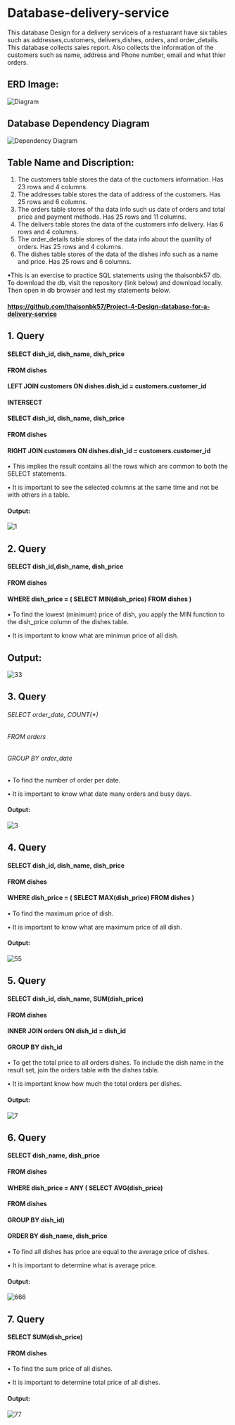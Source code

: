 # Database-delivery-service
This database Design for a delivery serviceis of a restuarant have six tables such as addresses,customers, delivers,dishes, orders, and order_details. This database collects sales report. Also collects the information of the customers such as name, address and Phone number, email and what thier orders.
## ERD Image:
![Diagram](https://user-images.githubusercontent.com/72851503/102731216-39346580-4372-11eb-9c51-bfe759d083d4.png)
## Database Dependency Diagram
![Dependency Diagram](https://user-images.githubusercontent.com/72851503/103187779-c5a9cf80-4900-11eb-85fe-e0cd60e384c6.png)

## Table Name and Discription:
 1.	The customers table stores the data of the cuctomers information. Has 23 rows and 4 columns.
 2.	The addresses table stores the data of address of the customers. Has 25 rows and 6 columns.
 3. The orders table stores of tha data info such us date of orders and total price and payment methods. Has 25 rows and 11 columns.
 4.	The delivers table stores the data of the customers info delivery.  Has 6 rows and 4 columns.
 5. The order_details table stores of the data info about the quanlity of orders. Has 25 rows and 4 columns.
 6. The dishes table stores of the data of the dishes info such as a name and price. Has 25 rows and 6 columns.

•This is an exercise to practice SQL statements using the thaisonbk57 db. To download the db, visit the repository (link below) and download locally. Then open in db browser and test my statements below.
#### https://github.com/thaisonbk57/Project-4-Design-database-for-a-delivery-service

## 1. Query
#### SELECT dish_id, dish_name, dish_price 
#### FROM dishes
#### LEFT JOIN customers ON dishes.dish_id = customers.customer_id 
#### INTERSECT 
#### SELECT dish_id, dish_name, dish_price 
#### FROM dishes
#### RIGHT JOIN customers ON dishes.dish_id = customers.customer_id 

• This implies the result contains all the rows which are common to both the SELECT statements.

• It is important to see the selected columns at the same time and not be with others in a table. 
#### Output:
![1](https://user-images.githubusercontent.com/72851503/102737394-422d3300-4382-11eb-9e39-f12e046b2aa8.jpg)

## 2. Query
#### SELECT dish_id,dish_name, dish_price 
#### FROM dishes
#### WHERE dish_price = ( SELECT MIN(dish_price) FROM dishes )

• To find the lowest (minimum) price of dish, you apply the MIN function to the dish_price column of the dishes table.

• It is important to know what are minimun price of all dish.
## Output:
![33](https://user-images.githubusercontent.com/72851503/103166430-ee788900-485c-11eb-9e00-f0e822d70d37.jpg)

## 3. Query
###### SELECT order_date, COUNT(*) 
###### FROM orders 
###### GROUP BY order_date

• To find the number of order per date.

• It is important to know what date many orders and busy days.
#### Output:
![3](https://user-images.githubusercontent.com/72851503/103144227-ce639f80-4760-11eb-914f-a0c3e4f4c406.jpg)

## 4. Query
#### SELECT dish_id, dish_name, dish_price 
#### FROM dishes
#### WHERE dish_price = ( SELECT MAX(dish_price) FROM dishes )

• To find the maximum price of dish.

• It is important to know what are maximum price of all dish.
#### Output:
![55](https://user-images.githubusercontent.com/72851503/103166394-7a3de580-485c-11eb-9d97-cb921ef03406.jpg)

## 5. Query
#### SELECT dish_id, dish_name, SUM(dish_price) 
#### FROM dishes 
#### INNER JOIN orders ON dish_id = dish_id 
#### GROUP BY dish_id

• To get the total price to all orders dishes. To include the dish name in the result set, join the orders table with the dishes table.

• It is important know how much the total orders per dishes.
#### Output:
![7](https://user-images.githubusercontent.com/72851503/103165431-cbe17280-4852-11eb-90cd-9ce62d6b0d32.jpg)

## 6. Query
#### SELECT dish_name, dish_price 
#### FROM dishes 
#### WHERE dish_price = ANY ( SELECT AVG(dish_price) 
#### FROM dishes 
#### GROUP BY dish_id) 
#### ORDER BY dish_name, dish_price

 •	To find all dishes has price are equal to the average price of dishes.
 
 •	It is important to determine what is average price.
#### Output:
![666](https://user-images.githubusercontent.com/72851503/103169692-06f69c80-4879-11eb-950b-ae809e2cabe8.jpg)

## 7. Query
#### SELECT SUM(dish_price) 
#### FROM dishes

 •	To find the sum price of all dishes.
 
 •	It is important to determine total price of all dishes.
#### Output:
![77](https://user-images.githubusercontent.com/72851503/103169935-11b23100-487b-11eb-98d0-37a4bb33bd6e.jpg)













